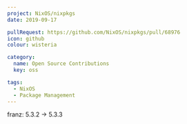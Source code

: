 ```yaml
---
project: NixOS/nixpkgs
date: 2019-09-17

pullRequest: https://github.com/NixOS/nixpkgs/pull/68976
icon: github
colour: wisteria

category:
  name: Open Source Contributions
  key: oss

tags:
  - NixOS
  - Package Management
---
```

franz: 5.3.2 -> 5.3.3
